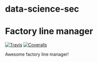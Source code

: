 # data-science-sec

# Factory line manager
[![Travis][build-badge]][build]
[![Coveralls][coveralls-badge]][coveralls]

Awesome factory line manager!

[build-badge]: https://img.shields.io/travis/ProSkater12/data-science-sec/master.png?style=flat-square
[build]: https://travis-ci.org/ProSkater12/data-science-sec

[coveralls-badge]: https://img.shields.io/coveralls/ProSkater12/data-science-sec/master.png?style=flat-square
[coveralls]: https://coveralls.io/github/ProSkater12/data-science-sec
